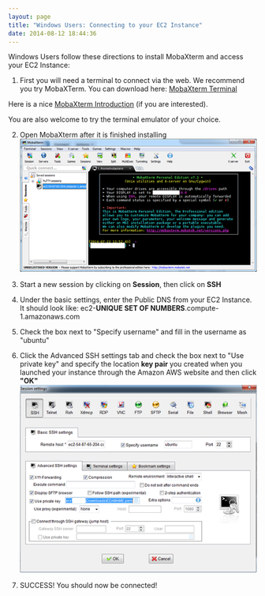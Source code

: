 ```yaml
---
layout: page
title: "Windows Users: Connecting to your EC2 Instance"
date: 2014-08-12 18:44:36
---
```


Windows Users follow these directions to install MobaXterm and access your EC2 Instance:

1. First you will need a terminal to connect via the web.  We recommend you try MobaXTerm.  You can download here: [MobaXterm Terminal](http://mobaxterm.mobatek.net/MobaXterm_Setup_7.1.msi)

Here is a nice [MobaXterm Introduction](http://mobaxterm.mobatek.net/) (if you are interested).

You are also welcome to try the terminal emulator of your choice.

2. Open MobaXterm after it is finished installing
![What MobaXterm looks like](img/moba/mobaxterm.png)

3. Start a new session by clicking on **Session**, then click on **SSH**

4. Under the basic settings, enter the Public DNS from your EC2 Instance. It should look like: 
  ec2-**UNIQUE SET OF NUMBERS**.compute-1.amazonaws.com

5. Check the box next to "Specify username" and fill in the username as "ubuntu"

6. Click the Advanced SSH settings tab and check the box next to "Use private key" and specify the location **key pair** you created when you launched your instance through the Amazon AWS website and then click **"OK"**
![How to start a sesssion](img/moba/start_session.png)

7. SUCCESS! You should now be connected!
